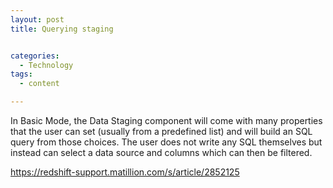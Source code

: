 ```yaml
---
layout: post
title: Querying staging


categories:
  - Technology
tags:
  - content

---
```


In Basic Mode, the Data Staging component will come with many properties that the user can set (usually from a predefined list) and will build an SQL query from those choices. The user does not write any SQL themselves but instead can select a data source and columns which can then be filtered.

https://redshift-support.matillion.com/s/article/2852125
